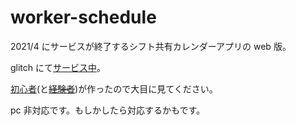 # worker-schedule

2021/4 にサービスが終了するシフト共有カレンダーアプリの web 版。

glitch にて[サービス中](https://worker-schedule.glitch.me/)。

[初心者](https://github.com/grady1218)(と[~~経験者~~](https://github.com/sosyan6))が作ったので大目に見てください。

pc 非対応です。もしかしたら対応するかもです。
